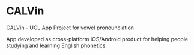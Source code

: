 # CALVin
CALVin - UCL App Project for vowel pronounciation

App developed as cross-platform iOS/Android product for helping people studying and learning English phonetics.
